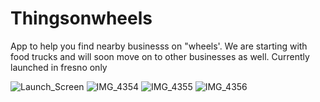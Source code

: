 # Thingsonwheels

App to help you find nearby businesss on "wheels'. We are starting with food trucks and will soon move on to other businesses as well. Currently launched in fresno only


![Launch_Screen](https://github.com/HarshMohanSason/Thingsonwheels/assets/80195000/52f3bd51-c829-442e-9002-a9236fccc811)
![IMG_4354](https://github.com/HarshMohanSason/Thingsonwheels/assets/80195000/78847950-963a-4483-83b4-861789e23386)
![IMG_4355](https://github.com/HarshMohanSason/Thingsonwheels/assets/80195000/1309afed-6d24-4d5c-a9ce-b8f2db6a2476)
![IMG_4356](https://github.com/HarshMohanSason/Thingsonwheels/assets/80195000/1821215d-d16e-410a-9b9f-697bcc1a38ef)
